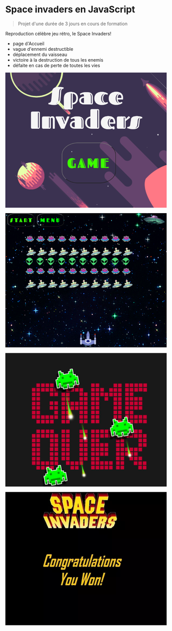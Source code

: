 # Space invaders en JavaScript

>Projet d'une durée de 3 jours en cours de formation

Reproduction célèbre jeu rétro, le Space Invaders!

- page d'Accueil
- vague d'ennemi destructible 
- déplacement du vaisseau
- victoire à la destruction de tous les enemis
- défaite en cas de perte de toutes les vies


![Ecran d'accueil](https://raw.githubusercontent.com/JauneLoke/Space-Invaders/master/SpaceInvaders00.png)

![En cours de partie](https://raw.githubusercontent.com/JauneLoke/Space-Invaders/master/SpaceInvaders01.png)

![En cas de victoire](https://raw.githubusercontent.com/JauneLoke/Space-Invaders/master/SpaceInvaders02.png)

![En cas de victoire](https://raw.githubusercontent.com/JauneLoke/Space-Invaders/master/SpaceInvaders03.png) 
